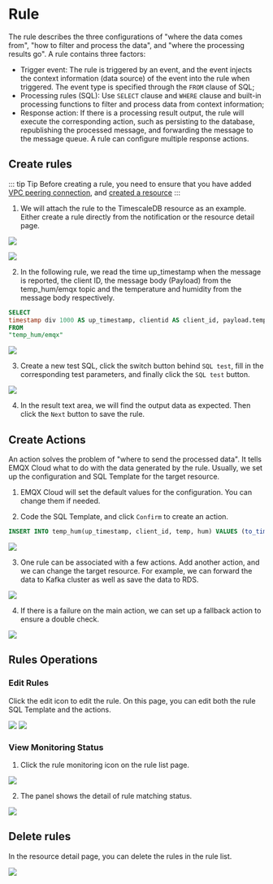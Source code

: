 # Rule

The rule describes the three configurations of "where the data comes from", "how to filter and process the data", and "where the processing results go". A rule contains three factors:

- Trigger event: The rule is triggered by an event, and the event injects the context information (data source) of the event into the rule when triggered. The event type is specified through the `FROM` clause of SQL;
- Processing rules (SQL): Use `SELECT` clause and `WHERE` clause and built-in processing functions to filter and process data from context information;
- Response action: If there is a processing result output, the rule will execute the corresponding action, such as persisting to the database, republishing the processed message, and forwarding the message to the message queue. A rule can configure multiple response actions.



## Create rules
::: tip Tip
Before creating a rule, you need to ensure that you have added [VPC peering connection](../deployments/vpc_peering.md), and [created a resource](resources.md)
:::

1. We will attach the rule to the TimescaleDB resource as an example. Either create a rule directly from the notification or the resource detail page.

![](./_assets/resource_05.png)

![](./_assets/rule_intro_01.png)


2. In the following rule, we read the time up_timestamp when the message is reported, the client ID, the message body (Payload) from the temp_hum/emqx topic and the temperature and humidity from the message body respectively.

```sql
SELECT 
timestamp div 1000 AS up_timestamp, clientid AS client_id, payload.temp AS temp, payload.hum AS hum
FROM
"temp_hum/emqx"

```

![](./_assets/rule_intro_02.png)


3. Create a new test SQL, click the switch button behind `SQL test`, fill in the corresponding test parameters, and finally click the `SQL test` button.

![](./_assets/rule_intro_03.png)


4. In the result text area, we will find the output data as expected. Then click the `Next` button to save the rule.



## Create Actions

An action solves the problem of "where to send the processed data". It tells EMQX Cloud what to do with the data generated by the rule. Usually, we set up the configuration and SQL Template for the target resource. 

1. EMQX Cloud will set the default values for the configuration. You can change them if needed.

2. Code the SQL Template, and click `Confirm` to create an action.

```sql
INSERT INTO temp_hum(up_timestamp, client_id, temp, hum) VALUES (to_timestamp(${up_timestamp}), ${client_id}, ${temp}, ${hum})

```

![](./_assets/rule_intro_12.png)

3. One rule can be associated with a few actions. Add another action, and we can change the target resource. For example, we can forward the data to Kafka cluster as well as save the data to RDS.

![](./_assets/rule_intro_05.png)

4. If there is a failure on the main action, we can set up a fallback action to ensure a double check. 

![](./_assets/rule_intro_06.png)


## Rules Operations

### Edit Rules
Click the edit icon to edit the rule. On this page, you can edit both the rule SQL Template and the actions.

![](./_assets/rule_intro_07.png)
![](./_assets/rule_intro_08.png)
  

### View Monitoring Status

1. Click the rule monitoring icon on the rule list page.

![](./_assets/rule_intro_09.png)

2. The panel shows the detail of rule matching status.

![](./_assets/rule_intro_10.png)


## Delete rules

In the resource detail page, you can delete the rules in the rule list.

![](./_assets/rule_intro_11.png)

